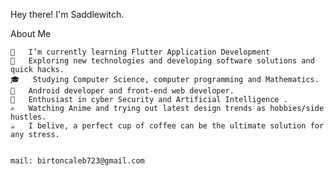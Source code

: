 Hey there! I'm Saddlewitch.

About Me

    🔭   I’m currently learning Flutter Application Development
    🤔   Exploring new technologies and developing software solutions and quick hacks.
    🎓   Studying Computer Science, computer programming and Mathematics.
    💼   Android developer and front-end web developer.
    🌱   Enthusiast in cyber Security and Artificial Intelligence .
    ✍️   Watching Anime and trying out latest design trends as hobbies/side hustles.
    ☕   I belive, a perfect cup of coffee can be the ultimate solution for any stress.
    
    
    mail: birtoncaleb723@gmail.com
